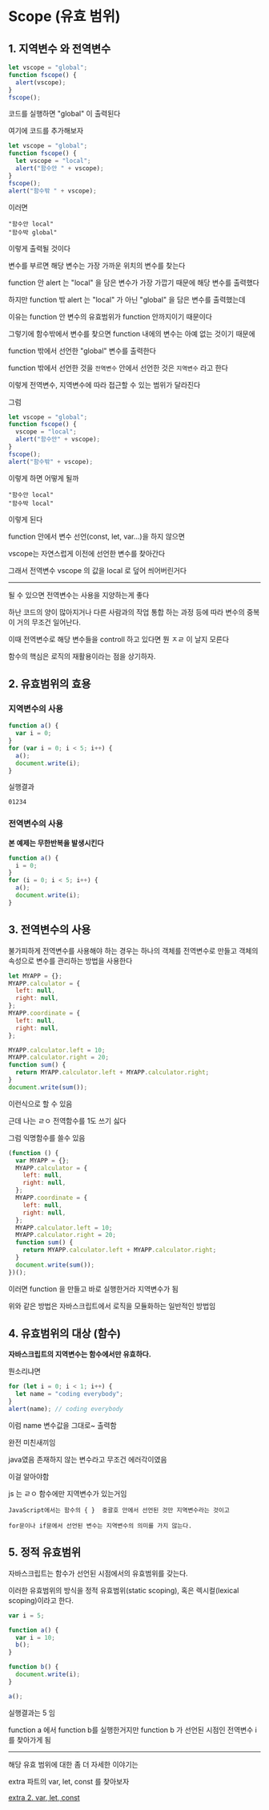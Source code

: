 # Scope (유효 범위)

## 1. 지역변수 와 전역변수

```js
let vscope = "global";
function fscope() {
  alert(vscope);
}
fscope();
```

코드를 실행하면 "global" 이 출력된다

여기에 코드를 추가해보자

```js
let vscope = "global";
function fscope() {
  let vscope = "local";
  alert("함수안 " + vscope);
}
fscope();
alert("함수밖 " + vscope);
```

이러면

```
"함수안 local"
"함수박 global"
```

이렇게 출력될 것이다

변수를 부르면 해당 변수는 가장 가까운 위치의 변수를 찾는다

function 안 alert 는 "local" 을 담은 변수가 가장 가깝기 때문에 해당 변수를 출력했다

하지만 function 밖 alert 는 "local" 가 아닌 "global" 을 담은 변수를 출력했는데

이유는 function 안 변수의 유효범위가 function 안까지이기 때문이다

그렇기에 함수밖에서 변수를 찾으면 function 내에의 변수는 아예 없는 것이기 때문에

function 밖에서 선언한 "global" 변수를 출력한다

function 밖에서 선언한 것을 `전역변수` 안에서 선언한 것은 `지역변수` 라고 한다

이렇게 전역변수, 지역변수에 따라 접근할 수 있는 범위가 달라진다

그럼

```js
let vscope = "global";
function fscope() {
  vscope = "local";
  alert("함수안" + vscope);
}
fscope();
alert("함수밖" + vscope);
```

이렇게 하면 어떻게 될까

```
"함수안 local"
"함수박 local"
```

이렇게 된다

function 안에서 변수 선언(const, let, var...)을 하지 않으면

vscope는 자연스럽게 이전에 선언한 변수를 찾아간다

그래서 전역변수 vscope 의 값을 local 로 덮어 씌어버린거다

---

될 수 있으면 전역변수는 사용을 지양하는게 좋다

하난 코드의 양이 많아지거나 다른 사람과의 작업 통합 하는 과정 등에 따라 변수의 중복이 거의 무조건 일어난다.

이때 전역변수로 해당 변수들을 controll 하고 있다면 뭔 ㅈㄹ 이 날지 모른다

함수의 핵심은 로직의 재활용이라는 점을 상기하자.

## 2. 유효범위의 효용

### 지역변수의 사용

```js
function a() {
  var i = 0;
}
for (var i = 0; i < 5; i++) {
  a();
  document.write(i);
}
```

실행결과

```
01234
```

### 전역변수의 사용

**본 예제는 무한반복을 발생시킨다**

```js
function a() {
  i = 0;
}
for (i = 0; i < 5; i++) {
  a();
  document.write(i);
}
```

## 3. 전역변수의 사용

불가피하게 전역변수를 사용해야 하는 경우는 하나의 객체를 전역변수로 만들고 객체의 속성으로 변수를 관리하는 방법을 사용한다

```js
let MYAPP = {};
MYAPP.calculator = {
  left: null,
  right: null,
};
MYAPP.coordinate = {
  left: null,
  right: null,
};

MYAPP.calculator.left = 10;
MYAPP.calculator.right = 20;
function sum() {
  return MYAPP.calculator.left + MYAPP.calculator.right;
}
document.write(sum());
```

이런식으로 할 수 있음

근데 나는 ㄹㅇ 전역함수를 1도 쓰기 싫다

그럼 익명함수를 쓸수 있음

```js
(function () {
  var MYAPP = {};
  MYAPP.calculator = {
    left: null,
    right: null,
  };
  MYAPP.coordinate = {
    left: null,
    right: null,
  };
  MYAPP.calculator.left = 10;
  MYAPP.calculator.right = 20;
  function sum() {
    return MYAPP.calculator.left + MYAPP.calculator.right;
  }
  document.write(sum());
})();
```

이러면 function 을 만들고 바로 실행한거라 지역변수가 됨

위와 같은 방법은 자바스크립트에서 로직을 모듈화하는 일반적인 방법임

## 4. 유효범위의 대상 (함수)

**자바스크립트의 지역변수는 함수에서만 유효하다.**

뭔소리냐면

```js
for (let i = 0; i < 1; i++) {
  let name = "coding everybody";
}
alert(name); // coding everybody
```

이럼 name 변수값을 그대로~ 출력함

완전 미친새끼임

java였음 존재하지 않는 변수라고 무조건 에러각이였음

이걸 알아야함

js 는 ㄹㅇ 함수에만 지역변수가 있는거임

    JavaScript에서는 함수의 { }  중괄호 안에서 선언된 것만 지역변수라는 것이고

    for문이나 if문에서 선언된 변수는 지역변수의 의미를 가지 않는다.

## 5. 정적 유효범위

자바스크립트는 함수가 선언된 시점에서의 유효범위를 갖는다.

이러한 유효범위의 방식을 정적 유효범위(static scoping), 혹은 렉시컬(lexical scoping)이라고 한다.

```js
var i = 5;

function a() {
  var i = 10;
  b();
}

function b() {
  document.write(i);
}

a();
```

실행결과는 5 임

function a 에서 function b를 실행한거지만 function b 가 선언된 시점인 전역변수 i 를 찾아가게 됨

---

해당 유효 범위에 대한 좀 더 자세한 이야기는

extra 파트의 var, let, const 를 찾아보자

[extra 2. var, let, const](/#)
